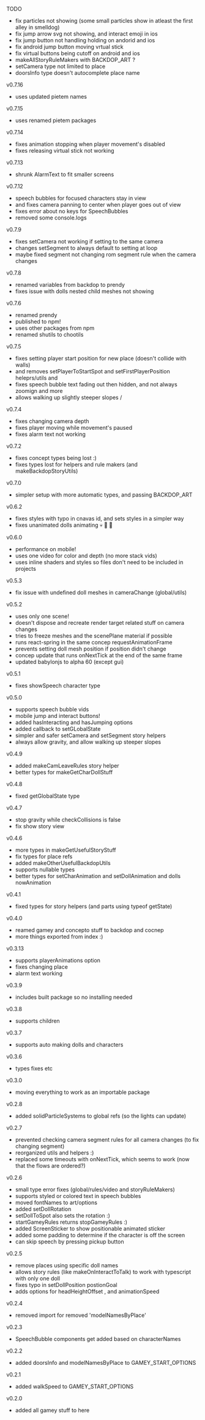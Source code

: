 TODO

- fix particles not showing (some small particles show in atleast the first alley in smelldog)
- fix jump arrow svg not showing, and interact emoji in ios
- fix jump button not handling holding on andorid and ios
- fix android jump button moving vrtual stick
- fix virtual buttons being cutoff on android and ios
- makeAllStoryRuleMakers with BACKDOP_ART ?
- setCamera type not limited to place
- doorsInfo type doesn't autocomplete place name

v0.7.16

- uses updated pietem names

v0.7.15

- uses renamed pietem packages

v0.7.14

- fixes animation stopping when player movement's disabled
- fixes releasing virtual stick not working

v0.7.13

- shrunk AlarmText to fit smaller screens

v0.7.12

- speech bubbles for focused characters stay in view
- and fixes camera panning to center when player goes out of view
- fixes error about no keys for SpeechBubbles
- removed some console.logs

v0.7.9

- fixes setCamera not working if setting to the same camera
- changes setSegment to always default to setting at loop
- maybe fixed segment not changing rom segment rule when the camera changes

v0.7.8

- renamed variables from backdop to prendy
- fixes issue with dolls nested child meshes not showing

v0.7.6

- renamed prendy
- published to npm!
- uses other packages from npm
- renamed shutils to chootils

v0.7.5

- fixes setting player start position for new place (doesn't collide with walls)
- and removes setPlayerToStartSpot and setFirstPlayerPosition heleprs/utils and
- fixes speech bubble text fading out then hidden, and not always zoomign and more
- allows walking up slightly steeper slopes /

v0.7.4

- fixes changing camera depth
- fixes player moving while movement's paused
- fixes alarm text not working

v0.7.2

- fixes concept types being lost :)
- fixes types lost for helpers and rule makers (and makeBackdopStoryUtils)

v0.7.0

- simpler setup with more automatic types, and passing BACKDOP_ART

v0.6.2

- fixes styles with typo in cnavas id, and sets styles in a simpler way
- fixes unanimated dolls animating :skull: :dolls: :dancers:

v0.6.0

- performance on mobile!
- uses one video for color and depth (no more stack vids)
- uses inline shaders and styles so files don't need to be included in projects

v0.5.3

- fix issue with undefined doll meshes in cameraChange (global/utils)

v0.5.2

- uses only one scene!
- doesn't dispose and recreate render target related stuff on camera changes
- tries to freeze meshes and the scenePlane material if possible
- runs react-spring in the same concep requestAnimationFrame
- prevents setting doll mesh position if position didn't change
- concep update that runs onNextTick at the end of the same frame
- updated babylonjs to alpha 60 (except gui)

v0.5.1

- fixes showSpeech character type

v0.5.0

- supports speech bubble vids
- mobile jump and interact buttons!
- added hasInteracting and hasJumping options
- added callback to setGLobalState
- simpler and safer setCamera and setSegment story helpers
- always allow gravity, and allow walking up steeper slopes

v0.4.9

- added makeCamLeaveRules story helper
- better types for makeGetCharDollStuff

v0.4.8

- fixed getGlobalState type

v0.4.7

- stop gravity while checkCollisions is false
- fix show story view

v0.4.6

- more types in makeGetUsefulStoryStuff
- fix types for place refs
- added makeOtherUsefulBackdopUtils
- supports nullable types
- better types for setCharAnimation and setDollAnimation and dolls nowAnimation

v0.4.1

- fixed types for story helpers (and parts using typeof getState)

v0.4.0

- reamed gamey and concepto stuff to backdop and cocnep
- more things exported from index :)

v0.3.13

- supports playerAnimations option
- fixes changing place
- alarm text working

v0.3.9

- includes built package so no installing needed

v0.3.8

- supports children

v0.3.7

- supports auto making dolls and characters

v0.3.6

- types fixes etc

v0.3.0

- moving everything to work as an importable package

v0.2.8

- added solidParticleSystems to global refs (so the lights can update)

v0.2.7

- prevented checking camera segment rules for all camera changes (to fix changing segment)
- reorganized utils and helpers :)
- replaced some timeouts with onNextTick, which seems to work (now that the flows are ordered?)

v0.2.6

- small type error fixes (global/rules/video and storyRuleMakers)
- supports styled or colored text in speech bubbles
- moved fontNames to art/options
- added setDollRotation
- setDollToSpot also sets the rotation :)
- startGameyRules returns stopGameyRules :)
- added ScreenSticker to show positionable animated sticker
- added some padding to determine if the character is off the screen
- can skip speech by pressing pickup button

v0.2.5

- remove places using specific doll names
- allows story rules (like makeOnInteractToTalk) to work with typescript with only one doll
- fixes typo in setDollPosition postionGoal
- adds options for headHeightOffset , and animationSpeed

v0.2.4

- removed import for removed 'modelNamesByPlace'

v0.2.3

- SpeechBubble components get added based on characterNames

v0.2.2

- added doorsInfo and modelNamesByPlace to GAMEY_START_OPTIONS

v0.2.1

- added walkSpeed to GAMEY_START_OPTIONS

v0.2.0

- added all gamey stuff to here
